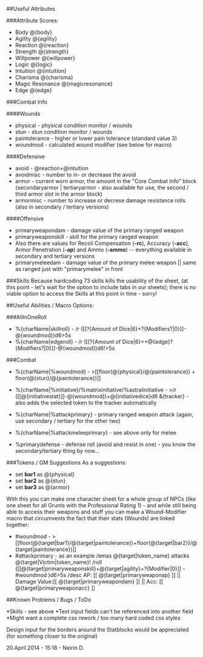 ##Useful Attributes

###Attribute Scores:
* Body @{body}
* Agility @{agility}
* Reaction @{reaction}
* Strength @{strength}
* Willpower @{willpower}
* Logic @{logic}
* Intuition @{intuition}
* Charisma @{charisma}
* Magic Resonance @{magicresonance}
* Edge @{edge}
    
###Combat Info

####Wounds
* physical - physical condition monitor / wounds
* stun - stun condition monitor / wounds
* paintolerance - higher or lower pain tolerance (standard value 3)
* woundmod - calculated wound modifier (see below for macro)
    
####Defensive
* avoid - @reaction+@intuition
* avoidmisc - number to in- or decrease the avoid 
* armor - current worn armor, the amount in the "Core Combat Info" block (secondaryarmor | tertiaryarmor - also available for use, the second / third armor slot in the armor block)
* armormisc - number to increase or decrese damage resistance rolls (also in secondary / tertiary versions)

####Offensive    
* primaryweapondam - damage value of the primary ranged weapon
* primaryweaponskill - skill for the primary ranged weapon 
* Also there are values for Recoil Compensation (**-rc**), Accuracy (**-acc**), Armor Penetration (**-ap**) and Ammo (**-ammo**) -- everything available in secondary and tertiary versions
* primarymeleedam - damage value of the primary melee weapon || same as ranged just with "primarymelee" in front

###Skills
Because hardcoding 73 skills kills the usability of the sheet, (at this point - let's wait for the option to include tabs in our sheets); there is no viable option to access the Skills at this point in time - sorry!
    
##Useful Abilities / Macro Options:

###AllInOneRoll
* %{charName|skillroll} -  /r ([[?{Amount of Dice|6}+?{Modifiers?|0}]]-@{woundmod})d6>5s
* %{charName|edgeroll} -   /r ([[?{Amount of Dice|6}++@{edge}?{Modifiers?|0}]]-@{woundmod})d6!>5s
  
###Combat
* %{charName|%woundmod} - >[[floor(@{physical}/@{paintolerance}) + floor(@{stun}/@{paintolerance})]]
* %{charName|%initiative}/%matrixinitiative/%astralinitiative - >/r ([[@{initiativestat}]]-@{woundmod})+@{initiativedice}d6 &{tracker} - also adds the selected token to the tracker automatically
* %{charName|%attackprimary} - primary ranged weapon attack (again, use secondary / tertiary for the other two)
* %{charName|%attackmeleeprimary} - see above only for melee
  
* %primarydefense - defense roll (avoid and resist in one) - you know the secondary/tertiary thing by now...
  
###Tokens / GM Suggestions
As a suggestions:
* set **bar1** as @{physical}
* set **bar2** as @{stun}
* set **bar3** as @{armor}

With this you can make one character sheet for a whole group of NPCs (like one sheet for all Grunts with the Professional Rating 1) - and while still being able to access their weapons and stuff you can make a Wound-Modifier macro that circumvents the fact that their stats (Wounds) are linked together:
* #woundmod - >[[floor(@{target|bar1}/@{target|paintolerance})+floor(@{target|bar2})/@{target|paintolerance})]]
* #attackprimary - as an example
    /emas @{target|token_name} attacks @{target|Victim|token_name}!
    /roll ([[@{target|primaryweaponskill}+@{target|agility}+?{Modifier|0}]] - #woundmod )d6>5s
    /desc AP: [[ @{target|primaryweaponap} ]] || Damage Value:[[ @{target|primaryweapondam} ]] || Acc: [[ @{target|primaryweaponacc} ]]
    

##Known Problems / Bugs / ToDo

*Skills - see above
*Text input fields can't be referenced into another field
*Might want a complete css rework / too many hard coded css styles



Design input for the borders around the Statblocks would be appreciated (for something closer to the original)

20.April.2014 - 15:18 - Neirin D.
